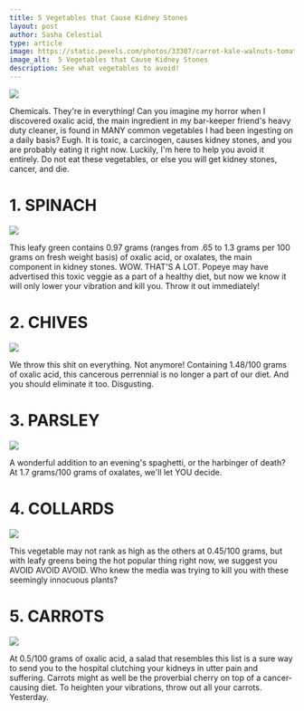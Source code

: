 ```yaml
---
title: 5 Vegetables that Cause Kidney Stones
layout: post
author: Sasha Celestial
type: article
image: https://static.pexels.com/photos/33307/carrot-kale-walnuts-tomatoes.jpg
image_alt:  5 Vegetables that Cause Kidney Stones
description: See what vegetables to avoid!
---
```


![](   https://static.pexels.com/photos/33307/carrot-kale-walnuts-tomatoes.jpg)

Chemicals. They're in everything! Can you imagine my horror when I discovered oxalic acid, the main ingredient in my bar-keeper friend's heavy duty cleaner, is found in MANY common vegetables I had been ingesting on a daily basis? Eugh. It is toxic, a carcinogen, causes kidney stones, and you are probably eating it right now. Luckily, I'm here to help you avoid it entirely. Do not eat these vegetables, or else you will get kidney stones, cancer, and die.



# **1. SPINACH**

![]( https://images.pexels.com/photos/5938/food-salad-healthy-lunch.jpg?w=1260&h=750&auto=compress&cs=tinysrgb)


This leafy green contains 0.97 grams (ranges from .65 to 1.3 grams per 100 grams on fresh weight basis) of oxalic acid, or oxalates, the main component in kidney stones. WOW. THAT'S A LOT. Popeye may have advertised this toxic veggie as a part of a healthy diet, but now we know it will only lower your vibration and kill you. Throw it out immediately!


# **2. CHIVES**

![]( https://res.cloudinary.com/twenty20/private_images/t_watermark-criss-cross-10/v1449393981000/photosp/990f813a-af22-42fe-aed4-a2824d1e7c45/stock-photo-cooking-green-knife-fresh-herb-herbs-ingredients-culinary-spices-990f813a-af22-42fe-aed4-a2824d1e7c45.jpg)


We throw this shit on everything. Not anymore! Containing 1.48/100 grams of oxalic acid, this cancerous perrennial is no longer a part of our diet. And you should eliminate it too. Disgusting.

# **3. PARSLEY**
![](https://images.pexels.com/photos/37849/tomato-sauce-vegetables-parsley-37849.jpeg?w=1260&h=750&auto=compress&cs=tinysrgb)

A wonderful addition to an evening's spaghetti, or the harbinger of death? At 1.7 grams/100 grams of oxalates, we'll let YOU decide.

<script src="//z-na.amazon-adsystem.com/widgets/onejs?MarketPlace=US&adInstanceId=0e064038-c853-43b6-9823-8cb70f476562"></script>

# **4. COLLARDS**
![](https://res.cloudinary.com/twenty20/private_images/t_watermark-criss-cross-10/v1492591855000/photosp/a6771981-f5d3-46ea-af98-cbe58ff9dfa7/stock-photo-nature-leaf-green-texture-fresh-veins-background-collards-a6771981-f5d3-46ea-af98-cbe58ff9dfa7.jpg)


This vegetable may not rank as high as the others at 0.45/100 grams, but with leafy greens being the hot popular thing right now, we suggest you AVOID AVOID AVOID. Who knew the media was trying to kill you with these seemingly innocuous plants?

# **5. CARROTS**
![](https://images.pexels.com/photos/65174/pexels-photo-65174.jpeg?w=1260&h=750&auto=compress&cs=tinysrgb)


At 0.5/100 grams of oxalic acid, a salad that resembles this list is a sure way to send you to the hospital clutching your kidneys in utter pain and suffering. Carrots might as well be the proverbial cherry on top of a cancer-causing diet. To heighten your vibrations, throw out all your carrots. Yesterday.
